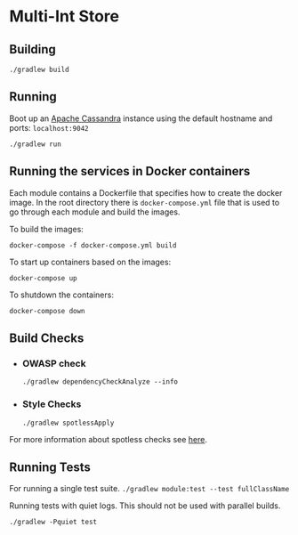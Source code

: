 # Multi-Int Store

## Building
```
./gradlew build
```

## Running
Boot up an [Apache Cassandra](https://cassandra.apache.org/) instance
using the default hostname and ports: `localhost:9042`
```
./gradlew run
```
## Running the services in Docker containers
Each module contains a Dockerfile that specifies how to create the docker image.
In the root directory there is `docker-compose.yml` file that is used to go through each module
and build the images.

To build the images:
```
docker-compose -f docker-compose.yml build
```
To start up containers based on the images:
```
docker-compose up
```
To shutdown the containers:
```
docker-compose down
```
## Build Checks
* ### OWASP check
	`./gradlew dependencyCheckAnalyze --info`

* ### Style Checks
	`./gradlew spotlessApply`

For more information about spotless checks see
[here](https://github.com/diffplug/spotless/tree/master/plugin-gradle#custom-rules).

## Running Tests
For running a single test suite.
`./gradlew module:test --test fullClassName`

Running tests with quiet logs. This should not be used with parallel builds.

`./gradlew -Pquiet test`
